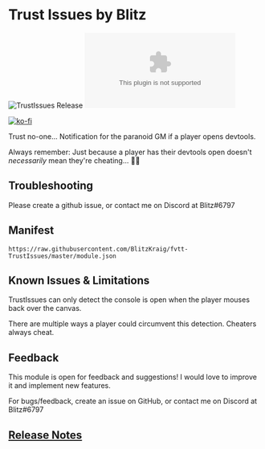# Trust Issues by Blitz

![TrustIssues Release](https://github.com/BlitzKraig/fvtt-TrustIssues/workflows/TrustIssues%20Release/badge.svg)
![Latest Release Download Count](https://img.shields.io/github/downloads/BlitzKraig/fvtt-TrustIssues/latest/trustissues-release.zip)

[![ko-fi](https://www.ko-fi.com/img/githubbutton_sm.svg)](https://ko-fi.com/Q5Q01YIEJ)

Trust no-one... Notification for the paranoid GM if a player opens devtools.

Always remember: Just because a player has their devtools open doesn't _necessarily_ mean they're cheating... 🕵️‍♂️

## Troubleshooting

Please create a github issue, or contact me on Discord at Blitz#6797

## Manifest

`https://raw.githubusercontent.com/BlitzKraig/fvtt-TrustIssues/master/module.json`

## Known Issues & Limitations

TrustIssues can only detect the console is open when the player mouses back over the canvas.

There are multiple ways a player could circumvent this detection. Cheaters always cheat.

## Feedback

This module is open for feedback and suggestions! I would love to improve it and implement new features.

For bugs/feedback, create an issue on GitHub, or contact me on Discord at Blitz#6797

## [Release Notes](./CHANGELOG.md)